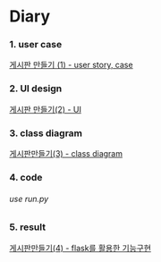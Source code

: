 # Diary

### 1. user case
 [게시판 만들기 (1) - user story, case](https://get-it-withbsj.tistory.com/52?category=855141, "get-it-withbsj link")

### 2. UI design
[게시판 만들기(2) - UI](https://get-it-withbsj.tistory.com/53?category=855141, "get-it-withbsj link")

### 3. class diagram
[게시판만들기(3) - class diagram](https://get-it-withbsj.tistory.com/56?category=855141, "get-it-withbsj link")

### 4. code
###### use run.py

### 5. result

[게시판만들기(4) - flask를 활용한 기능구현](https://get-it-withbsj.tistory.com/63?category=855141, "get-it-withbsj link")


